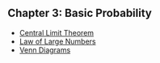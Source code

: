 ## Chapter 3: Basic Probability
- [Central Limit Theorem](https://github.com/EducationShinyAppTeam/Central_Limit_Theorem)
- [Law of Large Numbers](https://github.com/EducationShinyAppTeam/Law_of_Large_Numbers)
- [Venn Diagrams](https://github.com/EducationShinyAppTeam/Venn_Diagrams)
